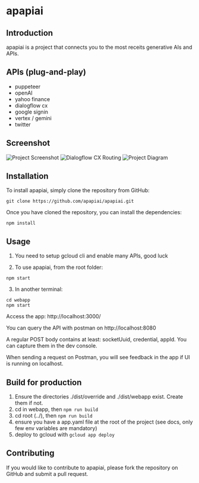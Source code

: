 # apapiai

## Introduction

apapiai is a project that connects you to the most receits generative AIs and APIs.

## APIs (plug-and-play)

- puppeteer
- openAI
- yahoo finance
- dialogflow cx
- google signin
- vertex / gemini
- twitter

## Screenshot

![Project Screenshot](https://i.imgur.com/zaX2liZ.png)
![Dialogflow CX Routing](https://i.imgur.com/M2hUhRM.png)
![Project Diagram](https://i.imgur.com/Hx0h45p.png)

## Installation

To install apapiai, simply clone the repository from GitHub:

```
git clone https://github.com/apapiai/apapiai.git
```

Once you have cloned the repository, you can install the dependencies:

```
npm install
```

## Usage

1) You need to setup gcloud cli and enable many APIs, good luck

2) To use apapiai, from the root folder:

```
npm start
```

3) In another terminal:
```
cd webapp 
npm start
```

Access the app: http://localhost:3000/

You can query the API with postman on http://localhost:8080

A regular POST body contains at least: socketUuid, credential, appId. You can capture them in the dev console.

When sending a request on Postman, you will see feedback in the app if UI is running on localhost.

## Build for production

1. Ensure the directories ./dist/override and ./dist/webapp exist. Create them if not.
2. cd in webapp, then `npm run build`
3. cd root (../), then `npm run build`
4. ensure you have a app.yaml file at the root of the project (see docs, only few env variables are mandatory)
5. deploy to gcloud with `gcloud app deploy`

## Contributing

If you would like to contribute to apapiai, please fork the repository on GitHub and submit a pull request.
